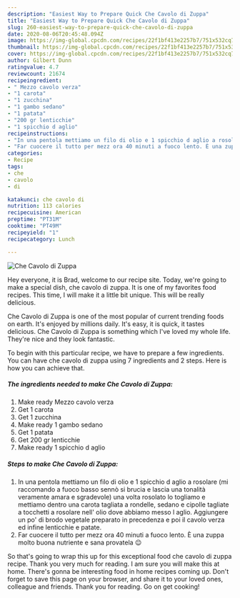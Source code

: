 ```yaml
---
description: "Easiest Way to Prepare Quick Che Cavolo di Zuppa"
title: "Easiest Way to Prepare Quick Che Cavolo di Zuppa"
slug: 260-easiest-way-to-prepare-quick-che-cavolo-di-zuppa
date: 2020-08-06T20:45:48.094Z
image: https://img-global.cpcdn.com/recipes/22f1bf413e2257b7/751x532cq70/che-cavolo-di-zuppa-recipe-main-photo.jpg
thumbnail: https://img-global.cpcdn.com/recipes/22f1bf413e2257b7/751x532cq70/che-cavolo-di-zuppa-recipe-main-photo.jpg
cover: https://img-global.cpcdn.com/recipes/22f1bf413e2257b7/751x532cq70/che-cavolo-di-zuppa-recipe-main-photo.jpg
author: Gilbert Dunn
ratingvalue: 4.7
reviewcount: 21674
recipeingredient:
- " Mezzo cavolo verza"
- "1 carota"
- "1 zucchina"
- "1 gambo sedano"
- "1 patata"
- "200 gr lenticchie"
- "1 spicchio d aglio"
recipeinstructions:
- "In una pentola mettiamo un filo di olio e 1 spicchio d aglio a rosolare (mi raccomando a fuoco basso sennò si brucia e lascia una tonalità veramente amara e sgradevole) una volta rosolato lo togliamo e mettiamo dentro una carota tagliata a rondelle, sedano e cipolle tagliate a tocchetti a rosolare nell&#39; olio dove abbiamo messo l aglio. Aggiungere un po&#39; di brodo vegetale preparato in precedenza e poi il cavolo verza ed infine lenticchie e patate."
- "Far cuocere il tutto per mezz ora 40 minuti a fuoco lento. È una zuppa molto buona nutriente e sana provatela 😉"
categories:
- Recipe
tags:
- che
- cavolo
- di

katakunci: che cavolo di 
nutrition: 113 calories
recipecuisine: American
preptime: "PT31M"
cooktime: "PT49M"
recipeyield: "1"
recipecategory: Lunch

---
```



![Che Cavolo di Zuppa](https://img-global.cpcdn.com/recipes/22f1bf413e2257b7/751x532cq70/che-cavolo-di-zuppa-recipe-main-photo.jpg)

Hey everyone, it is Brad, welcome to our recipe site. Today, we're going to make a special dish, che cavolo di zuppa. It is one of my favorites food recipes. This time, I will make it a little bit unique. This will be really delicious.

Che Cavolo di Zuppa is one of the most popular of current trending foods on earth. It's enjoyed by millions daily. It's easy, it is quick, it tastes delicious. Che Cavolo di Zuppa is something which I've loved my whole life. They're nice and they look fantastic.




To begin with this particular recipe, we have to prepare a few ingredients. You can have che cavolo di zuppa using 7 ingredients and 2 steps. Here is how you can achieve that.

<!--inarticleads1-->

##### The ingredients needed to make Che Cavolo di Zuppa:

1. Make ready  Mezzo cavolo verza
1. Get 1 carota
1. Get 1 zucchina
1. Make ready 1 gambo sedano
1. Get 1 patata
1. Get 200 gr lenticchie
1. Make ready 1 spicchio d aglio




<!--inarticleads2-->

##### Steps to make Che Cavolo di Zuppa:

1. In una pentola mettiamo un filo di olio e 1 spicchio d aglio a rosolare (mi raccomando a fuoco basso sennò si brucia e lascia una tonalità veramente amara e sgradevole) una volta rosolato lo togliamo e mettiamo dentro una carota tagliata a rondelle, sedano e cipolle tagliate a tocchetti a rosolare nell&#39; olio dove abbiamo messo l aglio. Aggiungere un po&#39; di brodo vegetale preparato in precedenza e poi il cavolo verza ed infine lenticchie e patate.
1. Far cuocere il tutto per mezz ora 40 minuti a fuoco lento. È una zuppa molto buona nutriente e sana provatela 😉




So that's going to wrap this up for this exceptional food che cavolo di zuppa recipe. Thank you very much for reading. I am sure you will make this at home. There's gonna be interesting food in home recipes coming up. Don't forget to save this page on your browser, and share it to your loved ones, colleague and friends. Thank you for reading. Go on get cooking!
